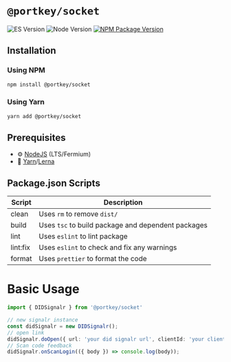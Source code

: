 # `@portkey/socket`

![ES Version](https://img.shields.io/badge/ES-2020-yellow)
![Node Version](https://img.shields.io/badge/node-14.x-green)
[![NPM Package Version][npm-image-version]][npm-url]


## Installation

### Using NPM

```bash
npm install @portkey/socket
```

### Using Yarn

```bash
yarn add @portkey/socket
```

## Prerequisites

- :gear: [NodeJS](https://nodejs.org/) (LTS/Fermium)
- :toolbox: [Yarn](https://yarnpkg.com/)/[Lerna](https://lerna.js.org/)

## Package.json Scripts

| Script   | Description                                        |
| -------- | -------------------------------------------------- |
| clean    | Uses `rm` to remove `dist/`                        |
| build    | Uses `tsc` to build package and dependent packages |
| lint     | Uses `eslint` to lint package                      |
| lint:fix | Uses `eslint` to check and fix any warnings        |
| format   | Uses `prettier` to format the code                 |

# Basic Usage

```typescript
import { DIDSignalr } from '@portkey/socket'

// new signalr instance
const didSignalr = new DIDSignalr();
// open link
didSignalr.doOpen({ url: 'your did signalr url', clientId: 'your clientId' });
// Scan code feedback
didSignalr.onScanLogin(({ body }) => console.log(body));
```

[npm-image-version]: https://img.shields.io/npm/v/@portkey/socket
[npm-url]: https://npmjs.org/package/@portkey/socket
